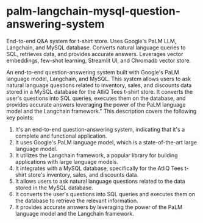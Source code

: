 # palm-langchain-mysql-question-answering-system
End-to-end Q&amp;A system for t-shirt store. Uses Google's PaLM LLM, Langchain, and MySQL database. Converts natural language queries to SQL, retrieves data, and provides accurate answers. Leverages vector embeddings, few-shot learning, Streamlit UI, and Chromadb vector store.

An end-to-end question-answering system built with Google's PaLM language model, Langchain, and MySQL. This system allows users to ask natural language questions related to inventory, sales, and discounts data stored in a MySQL database for the AtliQ Tees t-shirt store. It converts the user's questions into SQL queries, executes them on the database, and provides accurate answers leveraging the power of the PaLM language model and the Langchain framework."
This description covers the following key points:

1) It's an end-to-end question-answering system, indicating that it's a complete and functional application.
2) It uses Google's PaLM language model, which is a state-of-the-art large language model.
3) It utilizes the Langchain framework, a popular library for building applications with large language models.
4) It integrates with a MySQL database, specifically for the AtliQ Tees t-shirt store's inventory, sales, and discounts data.
5) It allows users to ask natural language questions related to the data stored in the MySQL database.
6) It converts the user's questions into SQL queries and executes them on the database to retrieve the relevant information.
7) It provides accurate answers by leveraging the power of the PaLM language model and the Langchain framework.